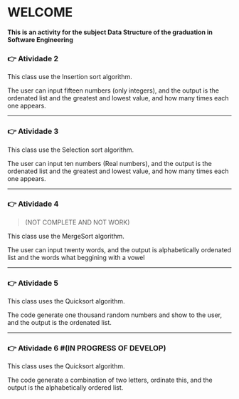 # WELCOME
**This is an activity for the subject Data Structure of the graduation in Software Engineering**

### :point_right: Atividade 2

This class use the Insertion sort algorithm.

The user can input fifteen numbers (only integers), and the output is the ordenated list and the greatest and lowest value, and how many times each one appears.

---

### :point_right: Atividade 3

This class use the Selection sort algorithm.

The user can input ten numbers (Real numbers), and the output is the ordenated list and the greatest and lowest value, and how many times each one appears.

---

### :point_right: Atividade 4 

> (NOT COMPLETE AND NOT WORK)

This class use the MergeSort algorithm.

The user can input twenty words, and the output is alphabetically ordenated list and the words what beggining with a vowel

---

### :point_right: Atividade 5

This class uses the Quicksort algorithm.

The code generate one thousand random numbers and show to the user, and the output is the ordenated list.

---

### :point_right: Atividade 6 #(IN PROGRESS OF DEVELOP)

This class uses the Quicksort algorithm.

The code generate a combination of two letters, ordinate this, and the output is the alphabetically ordered list.
